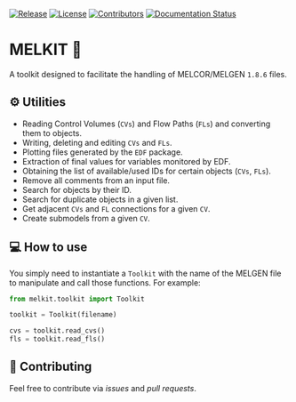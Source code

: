 [![Release](https://badgen.net/github/release/manjavacas/melkit)]() [![License](https://badgen.net/github/license/manjavacas/melkit)]() [![Contributors](https://badgen.net/github/contributors/manjavacas/melkit)]() [![Documentation Status](https://readthedocs.org/projects/melkit/badge/?version=latest)](https://melkit.readthedocs.io/en/latest/?badge=latest)

# MELKIT 🧰

A toolkit designed to facilitate the handling of MELCOR/MELGEN `1.8.6` files.

## ⚙️ Utilities

- Reading Control Volumes (`CVs`) and Flow Paths (`FLs`) and converting them to objects.
- Writing, deleting and editing `CVs` and `FLs`.
- Plotting files generated by the `EDF` package.
- Extraction of final values for variables monitored by EDF.
- Obtaining the list of available/used IDs for certain objects (`CVs`, `FLs`).
- Remove all comments from an input file.
- Search for objects by their ID.
- Search for duplicate objects in a given list.
- Get adjacent `CVs` and `FL` connections for a given `CV`.
- Create submodels from a given `CV`.

## 💻 How to use

You simply need to instantiate a `Toolkit` with the name of the MELGEN file to manipulate and call those functions. For example:

```python
from melkit.toolkit import Toolkit

toolkit = Toolkit(filename)

cvs = toolkit.read_cvs()
fls = toolkit.read_fls()
```

## 👐 Contributing

Feel free to contribute via _issues_ and _pull requests_.